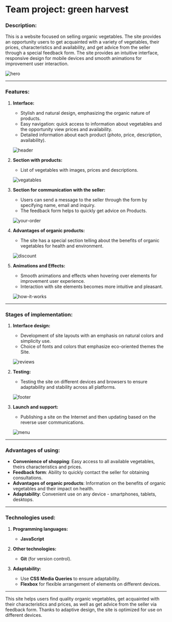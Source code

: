 # Team project: green harvest

### Description:

This is a website focused on selling organic vegetables. The site provides an
opportunity users to get acquainted with a variety of vegetables, their prices,
characteristics and availability, and get advice from the seller through a
special feedback form. The site provides an intuitive interface, responsive
design for mobile devices and smooth animations for improvement user
interaction.

![hero](./src/img/readme/hero.png)

---

### Features:

1. **Interface:**

   - Stylish and natural design, emphasizing the organic nature of products.
   - Easy navigation: quick access to information about vegetables and the
     opportunity view prices and availability.
   - Detailed information about each product (photo, price, description,
     availability).

   ![header](./src/img/readme/header.png)

2. **Section with products:**

   - List of vegetables with images, prices and descriptions.

   ![vegatables](./src/img/readme/vegatables.png)

3. **Section for communication with the seller:**

   - Users can send a message to the seller through the form by specifying name,
     email and inquiry.
   - The feedback form helps to quickly get advice on Products.

   ![your-order](./src/img/readme/your-order.png)

4. **Advantages of organic products:**

   - The site has a special section telling about the benefits of organic
     vegetables for health and environment.

   ![discount](./src/img/readme/discount.png)

5. **Animations and Effects:**

   - Smooth animations and effects when hovering over elements for improvement
     user experience.
   - Interaction with site elements becomes more intuitive and pleasant.

   ![how-it-works](./src/img/readme/how-it-works.png)

---

### Stages of implementation:

1. **Interface design:**

   - Development of site layouts with an emphasis on natural colors and
     simplicity use.
   - Choice of fonts and colors that emphasize eco-oriented themes the Site.

   ![reviews](./src/img/readme/reviews.png)

2. **Testing:**

   - Testing the site on different devices and browsers to ensure adaptability
     and stability across all platforms.

   ![footer](./src/img/readme/footer.png)

3. **Launch and support:**

   - Publishing a site on the Internet and then updating based on the reverse
     user communications.

   ![menu](./src/img/readme/menu.png)

---

### Advantages of using:

- **Convenience of shopping**: Easy access to all available vegetables, theirs
  characteristics and prices.
- **Feedback form**: Ability to quickly contact the seller for obtaining
  consultations.
- **Advantages of organic products**: Information on the benefits of organic
  vegetables and their impact on health.
- **Adaptability**: Convenient use on any device - smartphones, tablets,
  desktops.

---

### Technologies used:

1. **Programming languages:**

   - **JavaScript**

2. **Other technologies:**

   - **Git** (for version control).

3. **Adaptability:**
   - Use **CSS Media Queries** to ensure adaptability.
   - **Flexbox** for flexible arrangement of elements on different devices.

---

This site helps users find quality organic vegetables, get acquainted with their
characteristics and prices, as well as get advice from the seller via feedback
form. Thanks to adaptive design, the site is optimized for use on different
devices.
